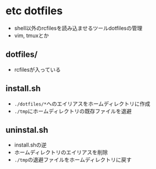 # etc dotfiles
- shell以外のrcfilesを読み込ませるツールdotfilesの管理
- vim, tmuxとか
## dotfiles/
- rcfilesが入っている
## install.sh
- `./dotfiles/*`へのエイリアスをホームディレクトリに作成
- `./tmp`にホームディレクトリの既存ファイルを退避
## uninstal.sh
- install.shの逆
- ホームディレクトリのエイリアスを削除
- `./tmp`の退避ファイルをホームディレクトリに戻す
